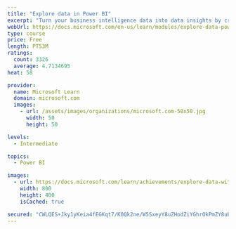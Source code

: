 ```yaml
---
title: "Explore data in Power BI"
excerpt: "Turn your business intelligence data into data insights by creating and configuring Power BI dashboards."
webUrl: https://docs.microsoft.com/en-us/learn/modules/explore-data-power-bi/
type: course
price: Free
length: PT53M
ratings:
  count: 3326
  average: 4.7134695
heat: 58

provider:
  name: Microsoft Learn
  domain: microsoft.com
  images:
    - url: /assets/images/organizations/microsoft.com-50x50.jpg
      width: 50
      height: 50

levels:
  - Intermediate

topics:
  - Power BI

images:
  - url: https://docs.microsoft.com/learn/achievements/explore-data-with-power-bi-desktop-social.png
    width: 800
    height: 400
    isCached: true

secured: "CWLQES+Jky1yKeia4fEGKqt7/K0Qk2ne/W5SxeyY8uZHodZiYGhrOkPmZY8uBNAI5mnuOJGloIIHj0a5vg6nFD5LX5+ZLP51r6N5o5g42PXeoeKAN5u5SGFg/5HaOxVrj8UkmY1ROCL0dog8kePxhi7loMgf9pp4RPc7h6EQCG2xLMkhHfwyjjSwc9Zg+Arho57KKorW/N7JqQ9hEkecc9EtVb3AwikEgprGDxmfrY4IvNpSBfsc4t1505QZ+vwuDHkV0kFOv+gxYUG4poWZ2gCJHq5jp07SORndNuCDbPJjrW6vPQQRCCmGoS9z0ioabLHyRictEMWvifCWTWQYNawq+QT/p3XTNwOwopWaXD9f4puKSx5dUzCuIlsoB3Jr5s+eBiBpG+nI2jknRAPHk+rtb2xmBQsnI5Le7cvN8aU=;56krmosEiuBdf5G6ykRGxA=="
---
```


